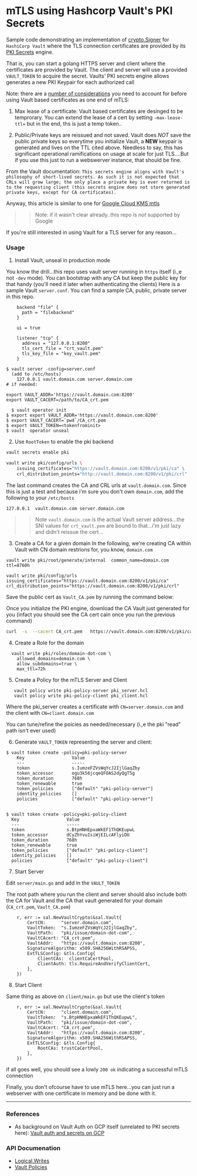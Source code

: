 
# mTLS using Hashcorp Vault's PKI Secrets

Sample code demonstrating an implementation of [crypto.Signer](https://golang.org/pkg/crypto/#Signer) for `HashiCorp Vault` where the TLS connection certificates are provided by its [PKI Secrets](https://www.vaultproject.io/docs/secrets/pki/index.html) engine.

That is, you can start a golang HTTPS server and client where the certificates are provided by Vault. The client and server will use a provided `VAULT_TOKEN` to acquire the secret.   Vaults' PKI secrets engine allows generates a new PKI Keypair for each authorized call

Note:  there are a [number of considerations](https://www.vaultproject.io/docs/secrets/pki/index.html#keep-certificate-lifetimes-short-for-crl-39-s-sake) you need to account for before using Vault based certificates as one end of mTLS:

1.  Max lease of a certificate:
  Vault based certificates are desinged to be temprorary.  You can extend the lease of a cert by setting `-max-lease-ttl=` but in the end, ths is just a temp token..

2. Public/Private keys are reissued and not saved.
  Vault does _NOT_ save the public private keys so everytime you initialize Vault, a **NEW** keypair is generated and lives on the TTL cited above.  Needless to say, this has significant operational ramifications on usage at scale for just TLS....But if you use this just to run a webswerver instance, that should be fine.

  From the Vault documentation:
  `This secrets engine aligns with Vault's philosophy of short-lived secrets. As such it is not expected that CRLs will grow large; the only place a private key is ever returned is to the requesting client (this secrets engine does not store generated private keys, except for CA certificates).`


Anyway, this article is similar to one for [Google Cloud KMS mtls](https://github.com/salrashid123/kms_golang_signer)

>> Note: if it wasn't clear already..this repo is _not_ supported by Google

If you're still interested in using Vault for a TLS server for any reason...


### Usage

1. Install Vault, unseal in production mode

  You know the drill...this repo uses vault server running in `https` itself (i.,e not `-dev` mode).  You can bootstrap with any CA but keep the public key for that handy (you'll need it later when authenticating the clients)
  Here is a sample Vault `server.conf`.  You can find a sample CA, public, private server in this repo.

```hcl
    backend "file" {
      path = "filebackend"
    }

    ui = true

    listener "tcp" {
      address = "127.0.0.1:8200"
      tls_cert_file = "crt_vault.pem"
      tls_key_file = "key_vault.pem"
    }
```

```
$ vault server -config=server.conf 
  (add to /etc/hosts)
    127.0.0.1 vault.domain.com server.domain.com
# if needed:

export VAULT_ADDR='https://vault.domain.com:8200'
export VAULT_CACERT=/path/to/CA_crt.pem

  $ vault operator init
$ export export VAULT_ADDR='https://vault.domain.com:8200'
$ export VAULT_CACERT=`pwd`/CA_crt.pem
$ export VAULT_TOKEN=<tokenfrominit>
$ vault  operator unseal
```

2. Use `RootToken` to enable the pki backend

```bash
vault secrets enable pki

vault write pki/config/urls \
    issuing_certificates="https://vault.domain.com:8200/v1/pki/ca" \
    crl_distribution_points="http://vault.domain.com:8200/v1/pki/crl"
```

The last command creates the CA and CRL urls at `vault.domain.com`.  Since this is just a test and because i'm sure you don't own `domain.com`, add the following to your `/etc/hosts`

```
127.0.0.1  vault.domain.com server.domain.com
```

>> Note `vault.domain.com` is the actual Vault server address...the SNI values for `crt_vault.pem` are bound to that...i'm just lazy and didn't reissue the cert...

3. Create a CA for a given domain
  In the following, we're creating CA within Vault with CN domain restrions for, you know, `domain.com`

  ```
  vault write pki/root/generate/internal  common_name=domain.com  ttl=8760h

  vault write pki/config/urls issuing_certificates="https://vault.domain.com:8200/v1/pki/ca"  crl_distribution_points="https://vault.domain.com:8200/v1/pki/crl"
  ```

  Save the public cert as `Vault_CA.pem` by running the command below:

  Once you initialize the PKI engine, download the CA Vault just generated for you (infact you should see the CA cert cain once you run the previous command)

  ```bash
  curl  -s  --cacert CA_crt.pem   https://vault.domain.com:8200/v1/pki/ca  | openssl x509 -inform DER -outform PEM  -out Vault_CA.pem -in  -
  ```

4. Create a Role for the domain

```
  vault write pki/roles/domain-dot-com \
    allowed_domains=domain.com \
    allow_subdomains=true \
    max_ttl=72h
```

5. Create a Policy for the mTLS Server and Client

```
   vault policy write pki-policy-server pki_server.hcl
   vault policy write pki-policy-client pki_client.hcl
```

Where the pki_server creates a certificate with `CN=server.domain.com` and the client with `CN=client.domain.com`


You can tune/refine the poicies as needed/necessary (i.,e the pki "read" path isn't ever used)

6. Generate `VAULT_TOKEN` representing the server and client:

```
$ vault token create -policy=pki-policy-server
	Key                  Value
	---                  -----
	token                s.IumzeFZVsWqYcJ2IjlGaqZby
	token_accessor       ogu3k56jcqeQFOAS2dyQgT5g
	token_duration       768h
	token_renewable      true
	token_policies       ["default" "pki-policy-server"]
	identity_policies    []
	policies             ["default" "pki-policy-server"]


$ vault token create -policy=pki-policy-client
  Key                  Value
  ---                  -----
  token                s.BtpHNHEpxaWkEF1ThQKEupwL
  token_accessor       dCyZhYvuIsiWjEILcAFlyiDU
  token_duration       768h
  token_renewable      true
  token_policies       ["default" "pki-policy-client"]
  identity_policies    []
  policies             ["default" "pki-policy-client"]
```


7. Start Server

Edit `server/main.go` and add in the `VAULT_TOKEN`

The root path where you run the client and server should also include both the CA for Vault and the CA that vault generated for your domain (`CA_crt.pem`, `Vault_CA.pem`)

```golang
	r, err := sal.NewVaultCrypto(&sal.Vault{
		CertCN:      "server.domain.com",
		VaultToken:  "s.IumzeFZVsWqYcJ2IjlGaqZby",
		VaultPath:   "pki/issue/domain-dot-com",
		VaultCAcert: "CA_crt.pem",
		VaultAddr:   "https://vault.domain.com:8200",
		SignatureAlgorithm: x509.SHA256WithRSAPSS,
		ExtTLSConfig: &tls.Config{
			ClientCAs:  clientCaCertPool,
			ClientAuth: tls.RequireAndVerifyClientCert,
		},
	})
```

8. Start Client

Same thing as above on `client/main.go` but use the client's token

```golang
	r, err := sal.NewVaultCrypto(&sal.Vault{
		CertCN:      "client.domain.com",
		VaultToken:  "s.BtpHNHEpxaWkEF1ThQKEupwL",
		VaultPath:   "pki/issue/domain-dot-com",
		VaultCAcert: "CA_crt.pem",
		VaultAddr:   "https://vault.domain.com:8200",
		SignatureAlgorithm: x509.SHA256WithRSAPSS,
		ExtTLSConfig: &tls.Config{
			RootCAs: trustCaCertPool,
		},    
	})
```

if all goes well, you should see a lowly `200 ok` indicating a successful mTLS connection


Finally, you don't ofcourse have to use mTLS here...you can just run a webserver with one certificate in memory and be done with it.

---

### References

- As background on Vault Auth on GCP itself (unrelated to PKI secrets here): [Vault auth and secrets on GCP](https://medium.com/google-cloud/vault-auth-and-secrets-on-gcp-51bd7bbaceb)


### API Documenation
- [Logical.Writes](https://godoc.org/github.com/hashicorp/vault/api#Logical.Write)
- [Vault Policies](https://www.vaultproject.io/docs/concepts/policies.html)
